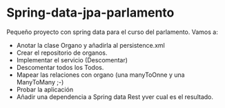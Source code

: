 # Spring-data-jpa-parlamento
Pequeño proyecto con spring data para el curso del parlamento.
Vamos a:
 - Anotar la clase Organo y añadirla al persistence.xml
 - Crear el repositorio de organos.
 - Implementar el servicio (Descomentar)
 - Descomentar todos los Todos.
 - Mapear las relaciones con organo (una manyToOnne y una ManyToMany ;-)
 - Probar la aplicación
 - Añadir una dependencia a Spring data Rest yver cual es el resultado.
